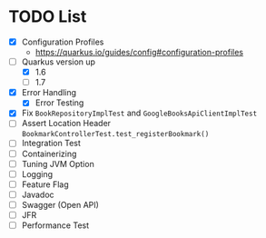 # TODO List

- [x] Configuration Profiles
    - https://quarkus.io/guides/config#configuration-profiles
- [ ] Quarkus version up
    - [x] 1.6
    - [ ] 1.7
- [x] Error Handling
    - [x] Error Testing
- [x] Fix `BookRepositoryImplTest` and `GoogleBooksApiClientImplTest`
- [ ] Assert Location Header `BookmarkControllerTest.test_registerBookmark()`
- [ ] Integration Test
- [ ] Containerizing
- [ ] Tuning JVM Option 
- [ ] Logging
- [ ] Feature Flag
- [ ] Javadoc
- [ ] Swagger (Open API)
- [ ] JFR
- [ ] Performance Test

